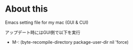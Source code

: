 # About this
Emacs setting file for my mac (GUI & CUI)

アップデート時にはGUI側で以下を実行
- M-: (byte-recompile-directory package-user-dir nil 'force)
